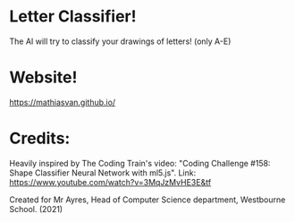 # Letter Classifier!
The AI will try to classify your drawings of letters! (only A-E)

# Website!
https://mathiasvan.github.io/

# Credits:
Heavily inspired by The Coding Train's video: "Coding Challenge #158: Shape Classifier Neural Network with ml5.js".
Link: https://www.youtube.com/watch?v=3MqJzMvHE3E&tf

Created for Mr Ayres, Head of Computer Science department, Westbourne School. (2021)

